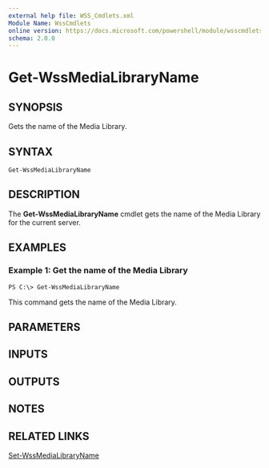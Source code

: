 ```yaml
---
external help file: WSS_Cmdlets.xml
Module Name: WssCmdlets
online version: https://docs.microsoft.com/powershell/module/wsscmdlets/get-wssmedialibraryname?view=windowsserver2012-ps&wt.mc_id=ps-gethelp
schema: 2.0.0
---
```


# Get-WssMediaLibraryName

## SYNOPSIS
Gets the name of the Media Library.

## SYNTAX

```
Get-WssMediaLibraryName
```

## DESCRIPTION
The **Get-WssMediaLibraryName** cmdlet gets the name of the Media Library for the current server.

## EXAMPLES

### Example 1: Get the name of the Media Library
```
PS C:\> Get-WssMediaLibraryName
```

This command gets the name of the Media Library.

## PARAMETERS

## INPUTS

## OUTPUTS

## NOTES

## RELATED LINKS

[Set-WssMediaLibraryName](./Set-WssMediaLibraryName.md)

